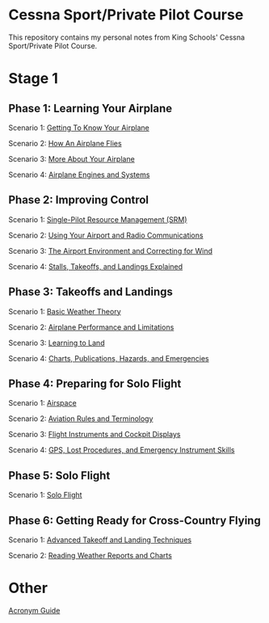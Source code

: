 # Cessna Sport/Private Pilot Course

This repository contains my personal notes from King Schools' Cessna Sport/Private Pilot Course.

# Stage 1

## Phase 1: Learning Your Airplane

Scenario 1: [Getting To Know Your Airplane](1-learning-your-airplane/1-getting-to-know-your-airplane.md)

Scenario 2: [How An Airplane Flies](1-learning-your-airplane/2-how-an-airplane-flies.md)

Scenario 3: [More About Your Airplane](1-learning-your-airplane/3-more-about-your-airplane.md)

Scenario 4: [Airplane Engines and Systems](1.1-learning-your-airplane/4-airplane-engines-and-systems.md)

## Phase 2: Improving Control

Scenario 1: [Single-Pilot Resource Management (SRM)](1.2-improving-control/1-srm.md)

Scenario 2: [Using Your Airport and Radio Communications](1.2-improving-control/2-using-your-airport-and-radio.md)

Scenario 3: [The Airport Environment and Correcting for Wind](1.2-improving-control/3-the-airport-environment-and-correcting-for-wind.md)

Scenario 4: [Stalls, Takeoffs, and Landings Explained](1.2-improving-control/4-stalls-takeoffs-and-landings-explained.md)

## Phase 3: Takeoffs and Landings

Scenario 1: [Basic Weather Theory](1.3-takeoffs-and-landings/1-basic-weather-theory.md)

Scenario 2: [Airplane Performance and Limitations](1.3-takeoffs-and-landings/2-airplane-performance-and-limitations.md)

Scenario 3: [Learning to Land](1.3-takeoffs-and-landings/3-learning-to-land.md)

Scenario 4: [Charts, Publications, Hazards, and Emergencies](1.3-takeoffs-and-landings/4-charts-publications-hazards-emergencies.md)

## Phase 4: Preparing for Solo Flight

Scenario 1: [Airspace](1.4-preparing-for-solo-flight/1-airspace.md)

Scenario 2: [Aviation Rules and Terminology](1.4-preparing-for-solo-flight/2-aviation-rules-and-terminology.md)

Scenario 3: [Flight Instruments and Cockpit Displays](1.4-preparing-for-solo-flight/3-flight-instruments-and-cockpit-displays.md)

Scenario 4: [GPS, Lost Procedures, and Emergency Instrument Skills](1.4-preparing-for-solo-flight/4-gps-lost-procedures-emergency-instrument-skills.md)

## Phase 5: Solo Flight

Scenario 1: [Solo Flight](1.5-solo-flight/1-solo-flight.md)

## Phase 6: Getting Ready for Cross-Country Flying

Scenario 1: [Advanced Takeoff and Landing Techniques](2.1-getting-ready-for-cross-country-flying/1-advanced-takeoff-and-landing-techniques.md)

Scenario 2: [Reading Weather Reports and Charts](2.1-getting-ready-for-cross-country-flying/2-reading-weather-reports-and-charts.md)

# Other
[Acronym Guide](acronyms.md)
